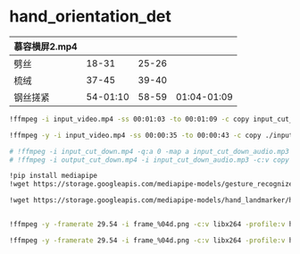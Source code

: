 # hand_orientation_det





| 慕容横屏2.mp4 |          |       |             |
| ------------- | -------- | ----- | ----------- |
| 劈丝          | 18-31    | 25-26 |             |
| 梳绒          | 37-45    | 39-40 |             |
| 钢丝搓紧      | 54-01:10 | 58-59 | 01:04-01:09 |



```bash
!ffmpeg -i input_video.mp4 -ss 00:01:03 -to 00:01:09 -c copy input_cut_rotate.mp4

!ffmpeg -y -i input_video.mp4 -ss 00:00:35 -to 00:00:43 -c copy ./input_cut_down.mp4

# !ffmpeg -i input_cut_down.mp4 -q:a 0 -map a input_cut_down_audio.mp3
# !ffmpeg -i output_cut_down.mp4 -i input_cut_down_audio.mp3 -c:v copy -c:a aac -strict experimental output_cut_down_with_audio.mp4

!pip install mediapipe
!wget https://storage.googleapis.com/mediapipe-models/gesture_recognizer/gesture_recognizer/float16/latest/gesture_recognizer.task

!wget https://storage.googleapis.com/mediapipe-models/hand_landmarker/hand_landmarker/float16/latest/hand_landmarker.task


!ffmpeg -y -framerate 29.54 -i frame_%04d.png -c:v libx264 -profile:v high -pix_fmt yuv420p -r 29.54 -b:v 1986k -c:a aac -b:a 128k output_cut_rotate.mp4

!ffmpeg -y -framerate 29.54 -i frame_%04d.png -c:v libx264 -profile:v high -pix_fmt yuv420p -r 29.54 -b:v 1986k -c:a aac -b:a 128k output_cut_down.mp4

```

